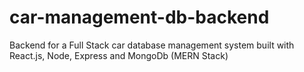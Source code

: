 # car-management-db-backend
Backend for a Full Stack car database management system built with React.js, Node, Express and MongoDb (MERN Stack)
